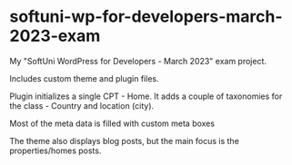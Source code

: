 # softuni-wp-for-developers-march-2023-exam

My "SoftUni WordPress for Developers - March 2023" exam project.

Includes custom theme and plugin files.

Plugin initializes a single CPT - Home.
It adds a couple of taxonomies for the class  - Country and location (city).

Most of the meta data is filled with custom meta boxes

The theme also displays blog posts, but the main focus is the properties/homes posts.
